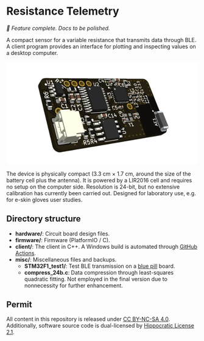 # Resistance Telemetry

*🚧 Feature complete. Docs to be polished.*

A compact sensor for a variable resistance that transmits data through BLE. A client program provides an interface for plotting and inspecting values on a desktop computer.

![Rendering of the circuit board](misc/PCB_render.png)

The device is physically compact (3.3 cm × 1.7 cm, around the size of the battery cell plus the antenna). It is powered by a LIR2016 cell and requires no setup on the computer side. Resolution is 24-bit, but no extensive calibration has currently been carried out. Designed for laboratory use, e.g. for e-skin gloves user studies.

## Directory structure

- **hardware/**: Circuit board design files.
- **firmware/**: Firmware (PlatformIO / C).
- **client/**: The client in C++. A Windows build is automated through [GitHub Actions](https://github.com/ayuusweetfish/Resistance-Telemetry/actions).
- **misc/**: Miscellaneous files and backups.
  - **STM32F1_test1/**: Test BLE transmission on a [blue pill](https://stm32-base.org/boards/STM32F103C8T6-Blue-Pill.html) board.
  - **compress_24b.c**: Data compression through least-squares quadratic fitting. Not employed in the final version due to nonnecessity for further enhancement.

## Permit

All content in this repository is released under [CC BY-NC-SA 4.0](https://creativecommons.org/licenses/by-nc-sa/4.0/). Additionally, software source code is dual-licensed by [Hippocratic License 2.1](https://spdx.org/licenses/Hippocratic-2.1.html).
